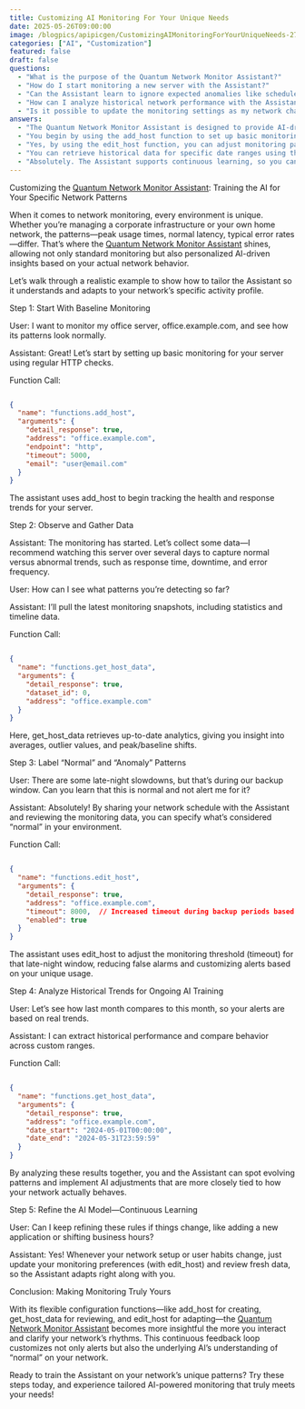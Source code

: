 ```yaml
---
title: Customizing AI Monitoring For Your Unique Needs
date: 2025-05-26T09:00:00
image: /blogpics/apipicgen/CustomizingAIMonitoringForYourUniqueNeeds-27BS5YX5NV.jpg
categories: ["AI", "Customization"]
featured: false
draft: false
questions:
  - "What is the purpose of the Quantum Network Monitor Assistant?"
  - "How do I start monitoring a new server with the Assistant?"
  - "Can the Assistant learn to ignore expected anomalies like scheduled backups?"
  - "How can I analyze historical network performance with the Assistant?"
  - "Is it possible to update the monitoring settings as my network changes over time?"
answers:
  - "The Quantum Network Monitor Assistant is designed to provide AI-driven network monitoring that adapts to the unique patterns of your specific network environment, offering personalized insights and reducing false alerts."
  - "You begin by using the add_host function to set up basic monitoring for your server, specifying details like the server address, endpoint type, timeout, and contact email."
  - "Yes, by using the edit_host function, you can adjust monitoring parameters such as timeouts during known events like backup windows, so the Assistant recognizes these as normal and avoids unnecessary alerts."
  - "You can retrieve historical data for specific date ranges using the get_host_data function, which allows you to compare past and current network behavior to identify trends and refine AI monitoring rules."
  - "Absolutely. The Assistant supports continuous learning, so you can update your monitoring preferences anytime with edit_host to reflect changes like new applications or altered business hours, ensuring the AI stays aligned with your network's current patterns."
---
```

Customizing the [Quantum Network Monitor Assistant](https://readyforquantum.com/?assistant=open): Training the AI for Your Specific Network Patterns

When it comes to network monitoring, every environment is unique. Whether you’re managing a corporate infrastructure or your own home network, the patterns—peak usage times, normal latency, typical error rates—differ. That’s where the [Quantum Network Monitor Assistant](https://readyforquantum.com/?assistant=open) shines, allowing not only standard monitoring but also personalized AI-driven insights based on your actual network behavior.

Let’s walk through a realistic example to show how to tailor the Assistant so it understands and adapts to your network’s specific activity profile.

Step 1: Start With Baseline Monitoring

User: I want to monitor my office server, office.example.com, and see how its patterns look normally.

Assistant: Great! Let’s start by setting up basic monitoring for your server using regular HTTP checks.

Function Call:
```json

{
  "name": "functions.add_host",
  "arguments": {
    "detail_response": true,
    "address": "office.example.com",
    "endpoint": "http",
    "timeout": 5000,
    "email": "user@email.com"
  }
}
```

The assistant uses add_host to begin tracking the health and response trends for your server.

Step 2: Observe and Gather Data

Assistant: The monitoring has started. Let’s collect some data—I recommend watching this server over several days to capture normal versus abnormal trends, such as response time, downtime, and error frequency.

User: How can I see what patterns you’re detecting so far?

Assistant: I’ll pull the latest monitoring snapshots, including statistics and timeline data.

Function Call:
```json

{
  "name": "functions.get_host_data",
  "arguments": {
    "detail_response": true,
    "dataset_id": 0,
    "address": "office.example.com"
  }
}
```

Here, get_host_data retrieves up-to-date analytics, giving you insight into averages, outlier values, and peak/baseline shifts.

Step 3: Label “Normal” and “Anomaly” Patterns

User: There are some late-night slowdowns, but that’s during our backup window. Can you learn that this is normal and not alert me for it?

Assistant: Absolutely! By sharing your network schedule with the Assistant and reviewing the monitoring data, you can specify what’s considered “normal” in your environment.

Function Call:
```json

{
  "name": "functions.edit_host",
  "arguments": {
    "detail_response": true,
    "address": "office.example.com",
    "timeout": 8000,  // Increased timeout during backup periods based on your pattern
    "enabled": true
  }
}
```

The assistant uses edit_host to adjust the monitoring threshold (timeout) for that late-night window, reducing false alarms and customizing alerts based on your unique usage.

Step 4: Analyze Historical Trends for Ongoing AI Training

User: Let’s see how last month compares to this month, so your alerts are based on real trends.

Assistant: I can extract historical performance and compare behavior across custom ranges.

Function Call:
```json

{
  "name": "functions.get_host_data",
  "arguments": {
    "detail_response": true,
    "address": "office.example.com",
    "date_start": "2024-05-01T00:00:00",
    "date_end": "2024-05-31T23:59:59"
  }
}
```

By analyzing these results together, you and the Assistant can spot evolving patterns and implement AI adjustments that are more closely tied to how your network actually behaves.

Step 5: Refine the AI Model—Continuous Learning

User: Can I keep refining these rules if things change, like adding a new application or shifting business hours?

Assistant: Yes! Whenever your network setup or user habits change, just update your monitoring preferences (with edit_host) and review fresh data, so the Assistant adapts right along with you.

Conclusion: Making Monitoring Truly Yours

With its flexible configuration functions—like add_host for creating, get_host_data for reviewing, and edit_host for adapting—the [Quantum Network Monitor Assistant](https://readyforquantum.com/?assistant=open) becomes more insightful the more you interact and clarify your network’s rhythms. This continuous feedback loop customizes not only alerts but also the underlying AI’s understanding of “normal” on your network.

Ready to train the Assistant on your network’s unique patterns? Try these steps today, and experience tailored AI-powered monitoring that truly meets your needs!